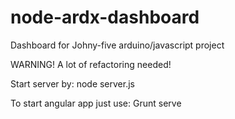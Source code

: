 node-ardx-dashboard
===================

Dashboard for Johny-five arduino/javascript project

WARNING!
A lot of refactoring needed!

Start server by: 
node server.js

To start angular app just use:
Grunt serve

